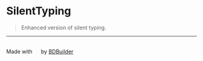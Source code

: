 # SilentTyping

> Enhanced version of silent typing.
<hr/>

<br/>
<span>Made with <img src="https://discord.com/assets/0483f2b648dcc986d01385062052ae1c.svg" width="15" /> by <a href="https://github.com/Kyza/bdbuilder">BDBuilder</a></span>